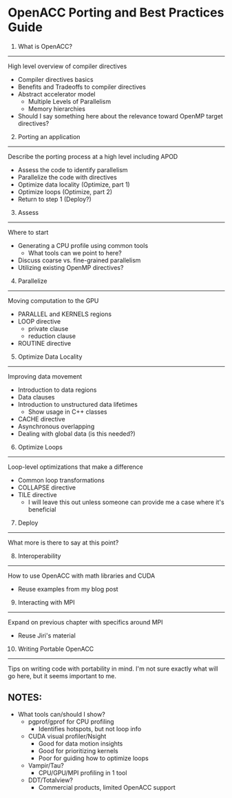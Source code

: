 OpenACC Porting and Best Practices Guide
========================================
1. What is OpenACC?
-------------------
High level overview of compiler directives

* Compiler directives basics
* Benefits and Tradeoffs to compiler directives
* Abstract accelerator model
    * Multiple Levels of Parallelism
    * Memory hierarchies
* Should I say something here about the relevance toward OpenMP target
  directives?

2. Porting an application
-------------------------
Describe the porting process at a high level including APOD

* Assess the code to identify parallelism
* Parallelize the code with directives
* Optimize data locality (Optimize, part 1)
* Optimize loops (Optimize, part 2)
* Return to step 1 (Deploy?)

3. Assess
---------
Where to start

* Generating a CPU profile using common tools
   * What tools can we point to here?
* Discuss coarse vs. fine-grained parallelism
* Utilizing existing OpenMP directives?

4. Parallelize
--------------
Moving computation to the GPU

* PARALLEL and KERNELS regions
* LOOP directive
    * private clause
    * reduction clause
* ROUTINE directive

5. Optimize Data Locality
-------------------------
Improving data movement

* Introduction to data regions
* Data clauses
* Introduction to unstructured data lifetimes
    * Show usage in C++ classes
* CACHE directive
* Asynchronous overlapping
* Dealing with global data (is this needed?)

6. Optimize Loops
-----------------
Loop-level optimizations that make a difference

* Common loop transformations
* COLLAPSE directive
* TILE directive
    * I will leave this out unless someone can provide me a case where it's
      beneficial

7. Deploy
---------
What more is there to say at this point?

8. Interoperability
-------------------
How to use OpenACC with math libraries and CUDA

* Reuse examples from my blog post

9. Interacting with MPI
-----------------------
Expand on previous chapter with specifics around MPI

* Reuse Jiri's material

10. Writing Portable OpenACC
----------------------------
Tips on writing code with portability in mind. I'm not sure exactly what will
go here, but it seems important to me.

NOTES: 
------

* What tools can/should I show?
    * pgprof/gprof for CPU profiling
        * Identifies hotspots, but not loop info
    * CUDA visual profiler/Nsight 
        * Good for data motion insights
        * Good for prioritizing kernels
        * Poor for guiding how to optimize loops
    * Vampir/Tau?
        * CPU/GPU/MPI profiling in 1 tool
    * DDT/Totalview?
        * Commercial products, limited OpenACC support
